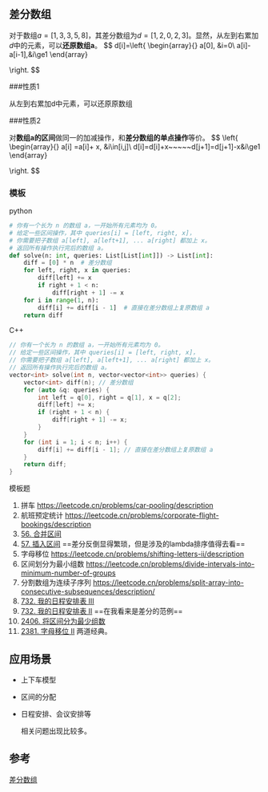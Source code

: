 ## 差分数组

对于数组$a = [1,3,3,5,8]$，其差分数组为$d = [1, 2, 0, 2, 3]$。显然，从左到右累加$d$中的元素，可以**还原数组a**。
$$
d[i]=\left\{
\begin{array}{}
	a[0], 		&i=0\\
	a[i]-a[i-1],&i\ge1
\end{array}

\right.
$$

###性质1

从左到右累加d中元素，可以还原原数组

###性质2

对**数组a的区间**做同一的加减操作，和**差分数组的单点操作**等价。
$$
\left\{
\begin{array}{}
	a[i] =a[i]+ x, 		&i\in[i,j]\\
	d[i]=d[i]+x~~~~~d[j+1]=d[j+1]-x&i\ge1
\end{array}

\right.
$$

### 模板

python

```python
# 你有一个长为 n 的数组 a，一开始所有元素均为 0。
# 给定一些区间操作，其中 queries[i] = [left, right, x]，
# 你需要把子数组 a[left], a[left+1], ... a[right] 都加上 x。
# 返回所有操作执行完后的数组 a。
def solve(n: int, queries: List[List[int]]) -> List[int]:
    diff = [0] * n  # 差分数组
    for left, right, x in queries:
        diff[left] += x
        if right + 1 < n:
            diff[right + 1] -= x
    for i in range(1, n):
        diff[i] += diff[i - 1]  # 直接在差分数组上复原数组 a
    return diff
```



C++

```C++
// 你有一个长为 n 的数组 a，一开始所有元素均为 0。
// 给定一些区间操作，其中 queries[i] = [left, right, x]，
// 你需要把子数组 a[left], a[left+1], ... a[right] 都加上 x。
// 返回所有操作执行完后的数组 a。
vector<int> solve(int n, vector<vector<int>> queries) {
    vector<int> diff(n); // 差分数组
    for (auto &q: queries) {
        int left = q[0], right = q[1], x = q[2];
        diff[left] += x;
        if (right + 1 < n) {
            diff[right + 1] -= x;
        }
    }
    for (int i = 1; i < n; i++) {
        diff[i] += diff[i - 1]; // 直接在差分数组上复原数组 a
    }
    return diff;
}
```

模板题

1. 拼车 https://leetcode.cn/problems/car-pooling/description
2. 航班预定统计 https://leetcode.cn/problems/corporate-flight-bookings/description
3. [56. 合并区间](https://leetcode.cn/problems/merge-intervals/)
4. [57. 插入区间](https://leetcode.cn/problems/insert-interval/)  ==差分反倒显得繁琐，但是涉及的lambda排序值得去看==
5. 字母移位 https://leetcode.cn/problems/shifting-letters-ii/description
6. 区间划分为最小组数 https://leetcode.cn/problems/divide-intervals-into-minimum-number-of-groups
7. 分割数组为连续子序列 https://leetcode.cn/problems/split-array-into-consecutive-subsequences/description/
8. [732. 我的日程安排表 III](https://leetcode.cn/problems/my-calendar-iii/)
9. [732. 我的日程安排表 II](https://leetcode.cn/problems/my-calendar-ii/) ==在我看来是差分的范例==
10.  [2406. 将区间分为最少组数](https://leetcode.cn/problems/divide-intervals-into-minimum-number-of-groups/) 
11. [2381. 字母移位 II](https://leetcode.cn/problems/shifting-letters-ii/)   两道经典。





## 应用场景

- 上下车模型

- 区间的分配

- 日程安排、会议安排等

  

  相关问题出现比较多。

## 参考

[差分数组](https://leetcode.cn/circle/discuss/FfMCgb/)